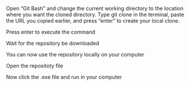 Open “Git Bash” and change the current working directory to the location where you want the cloned directory. Type git clone in the terminal, paste the URL you copied earlier, and press “enter” to create your local clone.

Press enter to execute the command

Wait for the repository be downloaded

You can now use the repository locally on your computer

Open the repositoty file 

Now click the .exe file and run in your computer
